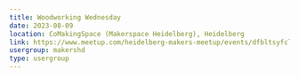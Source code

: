 ```yaml
---
title: Woodworking Wednesday
date: 2023-08-09
location: CoMakingSpace (Makerspace Heidelberg), Heidelberg
link: https://www.meetup.com/heidelberg-makers-meetup/events/dfbltsyfclbmb/
usergroup: makershd
type: usergroup
---
```

